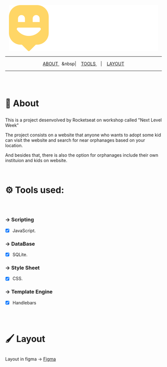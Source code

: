 <div align='center'>

  <img src='./public/images/logo.svg'/>

  <hr/>

<a href='#about'> ABOUT </a> &nbsp;&nbsp;&nbsp|&nbsp;&nbsp;&nbsp;
<a href='#tools'> TOOLS  </a> &nbsp;&nbsp;&nbsp;|&nbsp;&nbsp;&nbsp;
<a href='#layout'>LAYOUT </a>

</div>

<hr/>

<br/>
<br/>

# <p id='about'> 🔎 About</p>

This is a project desenvolved by Rocketseat on workshop called "Next Level Week"

The project consists on a website that anyone who wants to adopt some kid can visit the website and search for near orphanages based on your location.

And besides that, there is also the option for orphanages include their own instituion and kids on website. 

<br/>

# <p id='tools'>⚙ Tools used: </p>

<br/>

### &rarr; Scripting 

- [x] JavaScript.

### &rarr; DataBase

- [x] SQLite.

### &rarr; Style Sheet

- [x] CSS.

### &rarr; Template Engine 

- [x] Handlebars

<br/>
<br/>

# <p id='layout'>🖌 Layout </p>

Layout in figma &rarr;
<a href='https://www.figma.com/file/OYtFKRuGEFKMNgeuiOnK8j/Happy-Web-Copy?node-id=2%3A3'> Figma </a>

<br/>
